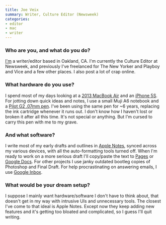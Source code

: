```yaml
---
title: Joe Veix
summary: Writer, Culture Editor (Newsweek)
categories:
- editor
- mac
- writer
---
```


### Who are you, and what do you do?

[I'm](http://joeveix.com/ "Joe's website.") a writer/editor based in Oakland, CA. I'm currently the Culture Editor at Newsweek, and previously I've freelanced for The New Yorker and Playboy and Vice and a few other places. I also post a lot of crap online.

### What hardware do you use?

I spend most of my days looking at a [2013 MacBook Air][macbook-air] and an [iPhone 5S][iphone-5s]. For jotting down quick ideas and notes, I use a small Muji A6 notebook and a [Pilot G2 .07mm pen][g2.2]. I've been using the same pen for ~6 years, replacing the ink cartridge whenever it runs out. I don't know how I haven't lost or broken it after all this time. It's not special or anything. But I'm cursed to carry this pen with me to my grave.

### And what software?

I write most of my early drafts and outlines in [Apple Notes][notes], synced across my various devices, with all the auto-formatting tools turned off. When I'm ready to work on a more serious draft I'll copy/paste the text to [Pages][] or [Google Docs][google-docs]. For other projects I use janky outdated bootleg copies of Photoshop and Final Draft. For help procrastinating on answering emails, I use [Google Inbox][google-inbox].

### What would be your dream setup?

I suppose I mainly want hardware/software I don't have to think about, that doesn't get in my way with intrusive UIs and unnecessary tools. The closest I've come to that ideal is Apple Notes. Except now they keep adding new features and it's getting too bloated and complicated, so I guess I'll quit writing.

[g2.2]: https://www.amazon.com/Pilot-Retractable-Premium-Roller-Point/dp/B001GAOTSW/ "A pen."
[google-docs]: https://en.wikipedia.org/wiki/Google_Docs "A web-based office suite."
[google-inbox]: http://www.google.com/inbox/ "A Gmail client app."
[iphone-5s]: https://en.wikipedia.org/wiki/IPhone_5S "A smartphone."
[macbook-air]: https://www.apple.com/macbook-air/ "A very thin laptop."
[notes]: https://en.wikipedia.org/wiki/Notes_(Apple) "A note-taking application included with Mac OS X."
[pages]: https://www.apple.com/pages/ "A Mac word processor and layout tool from Apple."
